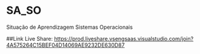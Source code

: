 # SA_SO
Situação de Aprendizagem Sistemas Operacionais

##Link Live Share:
https://prod.liveshare.vsengsaas.visualstudio.com/join?4A575264C15BEF04D14069AE9232DE630D87